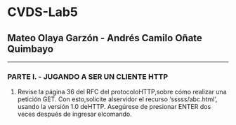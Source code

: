 # CVDS-Lab5
## Mateo Olaya Garzón - Andrés Camilo Oñate Quimbayo
--- 
### PARTE I. - JUGANDO A SER UN CLIENTE HTTP

1. Revise la página 36 del RFC del protocoloHTTP,sobre cómo realizar una petición GET.
Con esto,solicite alservidor el recurso ‘sssss/abc.html’, usando la versión 1.0 deHTTP.
Asegúrese de presionar ENTER dos veces después de ingresar elcomando.
